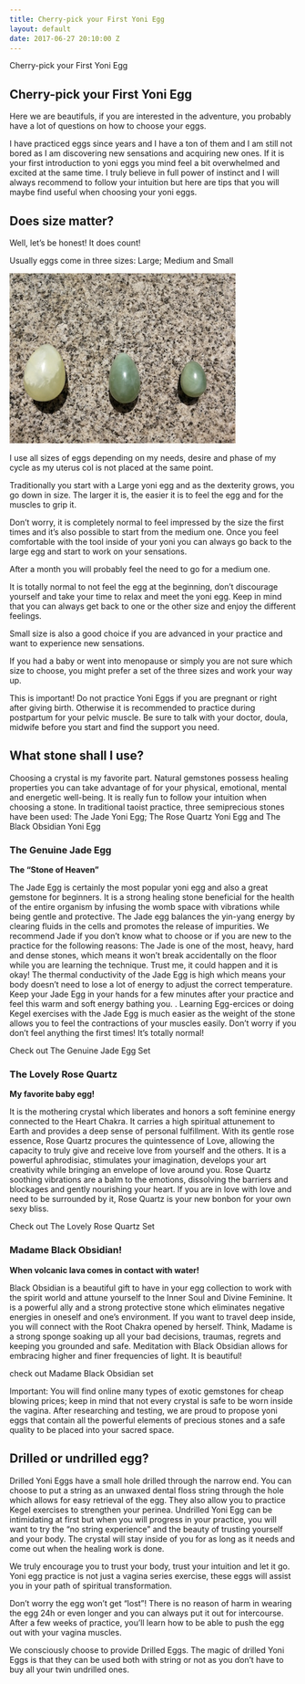 ```yaml
---
title: Cherry-pick your First Yoni Egg
layout: default
date: 2017-06-27 20:10:00 Z
---
```

<section id="home" class="module-hero module-parallax module-fade module-full-height bg-dark-50" data-background="{{ site.baseurl }}{% link /assets/images2/29.jpg %}">

  <div class="hs-caption container">
    <div class="caption-content">
      <div class="hs-title-size-3 font-alt m-b-20">
      Cherry-pick your First Yoni Egg
      </div>
    </div>
  </div>

</section >

<div class="wrapper">
<div class="container-fluid">

<div class="row relative">

<div class="col-sm-12 col-md-12">

<section id="bless" markdown="1">



# Cherry-pick your First Yoni Egg

Here we are beautifuls, if you are interested in the adventure, you probably have a lot of questions on how to choose your eggs.

I have practiced eggs since years and I have a ton of them and I am still not bored as I am  discovering new sensations and acquiring new ones.
If it is your first introduction to yoni eggs you mind feel a bit overwhelmed and excited at the same time. I truly believe in full power of instinct and I will always recommend to follow your intuition but here are tips that you will maybe find useful when choosing your yoni eggs.

## Does size matter?
Well, let’s be honest! It does count!

Usually eggs come in three sizes: Large; Medium and Small

![pict](/assets/images2/pic3.jpg)

I use all sizes of eggs depending on my needs, desire and phase of my cycle as my uterus col is not placed at the same point.

Traditionally you start with a Large yoni egg and as the dexterity grows, you go down in size. The larger it is, the easier it is to feel the egg and for the muscles to grip it.

Don’t worry, it is completely normal to feel impressed by the size the first times and it’s also possible to start from the medium one. Once you feel comfortable with the tool inside of your yoni you can always go back to the large egg and start to work on your sensations.

After a month you will probably feel the need to go for a medium one.

<span class="pink-font">It is totally normal to not feel the egg at the beginning, don’t discourage yourself and take your time to relax and meet the yoni egg.
Keep in mind that you can always get back to one or the other size and enjoy the different feelings.</span>

Small size is also a good choice if you are advanced in your practice and want to experience new sensations.

If you had a baby or went into menopause or simply you are not sure which size to choose, you might prefer a set of the three sizes and work your way up.

This is important! Do not practice Yoni Eggs if you are pregnant or right after giving birth. Otherwise it is recommended to practice during postpartum for your pelvic muscle. Be sure to talk with your doctor, doula, midwife before you start and find the support you need.



## What stone shall I use?
Choosing a crystal is my favorite part. Natural gemstones possess healing properties you can take advantage of for your physical, emotional, mental and energetic well-being. It is really fun to follow your intuition when choosing a stone.
In traditional taoist practice, three semiprecious stones have been used: The Jade Yoni Egg;  The Rose Quartz Yoni Egg and The Black Obsidian Yoni Egg

### The Genuine Jade Egg
**The “Stone of Heaven”**

The Jade Egg is certainly the most popular yoni egg and also a great gemstone for beginners. It is a strong healing stone beneficial for the health of the entire organism by infusing the womb space with vibrations while being gentle and protective. The Jade egg balances the yin-yang energy by clearing fluids in the cells and promotes the release of impurities.
We recommend Jade if you don’t know what to choose or if you are new to the practice for the following reasons:
The Jade is one of the most, heavy, hard and dense stones, which means it won’t break accidentally on the floor while you are learning the technique. Trust me, it could happen and it is okay!
The thermal conductivity of the Jade Egg is high which means your body doesn’t need to lose a lot of energy to adjust the correct temperature. Keep your Jade Egg in your hands for a few minutes after your practice and feel this warm and soft energy bathing you. .
Learning Egg-ercices or doing Kegel exercises with the Jade Egg is much easier as the weight of the stone allows you to feel the contractions of your muscles easily. Don’t worry if you don’t feel anything the first times! It’s totally normal!

Check out The Genuine Jade Egg Set


### The Lovely Rose Quartz
**My favorite baby egg!**

It is the mothering crystal which liberates and honors a soft feminine energy connected to the Heart Chakra. It carries a high spiritual attunement to Earth and provides a deep sense of personal fulfillment.
With its gentle rose essence, Rose Quartz procures the quintessence of Love, allowing the capacity to truly give and receive love from yourself and the others.
It is a powerful aphrodisiac, stimulates your imagination, develops your art creativity while bringing an envelope of love around you.
Rose Quartz soothing vibrations are a balm to the emotions, dissolving the barriers and blockages and gently nourishing your heart.
If you are in love with love and need to be surrounded by it, Rose Quartz is your new bonbon for your own sexy bliss.

Check out The Lovely Rose Quartz Set


### Madame Black Obsidian!
**When volcanic lava comes in contact with water!**

Black Obsidian is a beautiful gift to have in your egg collection to work with the spirit world and attune yourself to the Inner Soul and Divine Feminine. It is a powerful ally and a strong protective stone which eliminates negative energies in oneself and one’s environment. If you want to travel deep inside, you will connect with the Root Chakra opened by herself.
Think, Madame is a strong sponge soaking up all your bad decisions, traumas, regrets and keeping you grounded and safe. Meditation with Black Obsidian allows for embracing higher and finer frequencies of light. It is beautiful!

check out Madame Black Obsidian set

<span class="pink-font">
Important:  You will find online many types of exotic gemstones for cheap blowing prices; keep in mind that not every crystal is safe to be worn inside the vagina. After researching and testing, we are proud to propose yoni eggs that contain all the powerful elements of precious stones and a safe quality to be placed into your sacred space.
</span>

<!-- ### The Blossom crystal set
This is the most popular set. This set of three eggs is ideal from a beginner, intermediate to advanced egg lover.
It is composed of the three traditional taoist stones: A large Jade Egg, a medium Rose Quartz Egg and a small Obsidian Egg to allow yourself to go deeper in your practice.

### The Dream Circle Set
Choose three eggs of your choice Large, medium and small
 -->


## Drilled or undrilled egg?
Drilled Yoni Eggs have a small hole drilled through the narrow end. You can choose to put a string as an unwaxed dental floss string through the hole which allows for easy retrieval of the egg. They also allow you to practice Kegel exercises to strengthen your perinea.
Undrilled Yoni Egg can be intimidating at first but when you will progress in your practice, you will want to try the “no string experience” and the beauty of trusting yourself and your body. The crystal will stay inside of you for as long as it needs and come out when the healing work is done.

<span class="pink-font">
We truly encourage you to trust your body, trust your intuition and let it go.
Yoni egg practice is not just a vagina series exercise, these eggs will assist you in your path of spiritual transformation.
</span>

Don’t worry the egg won’t get “lost”! There is no reason of harm in wearing the egg 24h or even longer and you can always  put it out for intercourse.
After a few weeks of practice, you’ll learn how to be able to push the egg out with your vagina muscles.

We consciously choose to provide Drilled Eggs. The magic of drilled Yoni Eggs is that they can be used both with string or not as you don’t have to buy all your twin undrilled ones.


</section>

</div>
</div>
</div>
</div>
